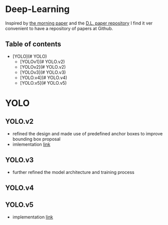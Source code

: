 <h1> Deep-Learning </h1>

Inspired by [the morning paper](https://blog.acolyer.org/about/) and the [D.L. paper repository]() I find it ver convenient to have a repository of papers at Github.

<h2>Table of contents</h2>

<!--ts-->
  * [YOLO](# YOLO)
    * [YOLOv1](# YOLO.v2)
    * [YOLOv2](# YOLO.v2)
    * [YOLOv3](# YOLO.v3)
    * [YOLO.v4](# YOLO.v4)
    * [YOLO.v5](# YOLO.v5)
<!--te-->


# YOLO
## YOLO.v2

-  refined the design and made use of predefined anchor boxes to improve bounding box proposal
- imlementation [link](https://github.com/allanzelener/YAD2K)
## YOLO.v3
- further refined the model architecture and training process

## YOLO.v4

## YOLO.v5

- implementation [link](https://github.com/ultralytics/yolov5)

